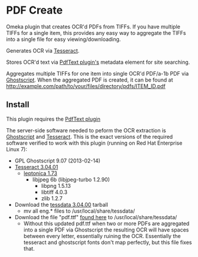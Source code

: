 # PDF Create

Omeka plugin that creates OCR'd PDFs from TIFFs. If you have multiple TIFFs for a single item, this provides any easy way to aggregate the TIFFs into a single file for easy viewing/downloading.

Generates OCR via [Tesseract](https://github.com/tesseract-ocr/tesseract).

Stores OCR'd text via [PdfText plugin's](https://github.com/omeka/plugin-PdfText) metadata element for site searching.

Aggregates multiple TIFFs for one item into single OCR'd PDF/a-1b PDF via [Ghostscript](https://www.ghostscript.com/). When the aggregated PDF is created, it can be found at http://example.com/path/to/your/files/directory/pdfs/ITEM_ID.pdf

## Install

This plugin requires the [PdfText plugin](https://github.com/omeka/plugin-PdfText)

The server-side software needed to peform the OCR extraction is [Ghostscript](https://www.ghostscript.com/) and [Tesseract](https://github.com/tesseract-ocr/tesseract). This is the exact versions of the required software verified to work with this plugin (running on Red Hat Enterprise Linux 7):

* GPL Ghostscript 9.07 (2013-02-14)
* [Tesseract 3.04.01](https://github.com/tesseract-ocr/tesseract/releases/tag/3.04.01)
  * [leptonica 1.73](http://www.leptonica.com/download.html)
    * libjpeg 6b (libjpeg-turbo 1.2.90)
      * libpng 1.5.13
      * libtiff 4.0.3
      * zlib 1.2.7
* Download the [tessdata 3.04.00](https://github.com/tesseract-ocr/tessdata/releases/tag/3.04.00) tarball
  * mv all eng.* files to /usr/local/share/tessdata/
* Download the file "pdf.ttf" [found here](http://bugs.ghostscript.com/show_bug.cgi?id=695869#c25) to /usr/local/share/tessdata/
  * Without this updated pdf.ttf when two or more PDFs are aggregated into a single PDF via Ghostscript the resulting OCR will have spaces between every letter, essentially ruining the OCR. Essentially the tesseract and ghostscript fonts don't map perfectly, but this file fixes that.
